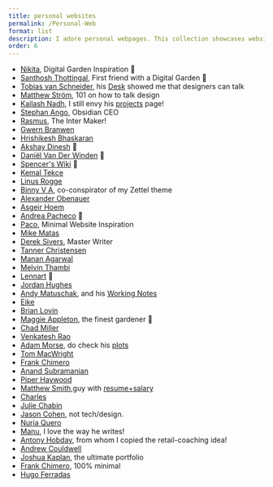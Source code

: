 ```yaml
---
title: personal websites
permalink: /Personal-Web
format: list
description: I adore personal webpages. This collection showcases websites that have inspired me to create, curate, and take pride in my own little corner of the internet. (🌱 for digital gardens)
order: 6
---
```


- [Nikita](https://wiki.nikiv.dev/), Digital Garden Inspiration 🌱
- [Santhosh Thottingal](https://docs.thottingal.in/), First friend with a Digital Garden 🌱
- [Tobias van Schneider](https://vanschneider.com/), his [Desk](https://vanschneider.com/signup) showed me that designers can talk 
- [Matthew Ström](https://matthewstrom.com/), 101 on how to talk design
- [Kailash Nadh](https://nadh.in/), I still envy his [projects](https://nadh.in/work/) page!
- [Stephan Ango](https://stephanango.com/), Obsidian CEO
- [Rasmus](https://rsms.me/), The Inter Maker!
- [Gwern Branwen](https://gwern.net/)
- [Hrishikesh Bhaskaran](https://stultus.in/)
- [Akshay Dinesh](https://asd.learnlearn.in/) 🌱
- [Daniël Van Der Winden](https://www.daniel.pizza/) 🌱
- [Spencer's Wiki](https://wiki.spencerwoo.com/) 🌱
- [Kemal Tekce](https://kmltkc.de/)
- [Linus Rogge](https://linusrogge.com/)
- [Binny V A](https://binnyva.com/), co-conspirator of my Zettel theme
- [Alexander Obenauer](https://alexanderobenauer.com/)
- [Asgeir Hoem](https://www.asgeir.xyz/)
- [Andrea Pacheco](https://www.apach.work/notes) 🌱
- [Paco](https://paco.me/), Minimal Website Inspiration
- [Mike Matas](https://mikematas.com)
- [Derek Sivers](https://sive.rs/), Master Writer
- [Tanner Christensen](https://www.tannerchristensen.com/)
- [Manan Agarwal](https://www.mananagarwal.in/)
- [Melvin Thambi](https://www.melvinthambi.com/)
- [Lennart](https://www.lekoarts.de/garden) 🌱
- [Jordan Hughes](https://jordanhughes.co/)
- [Andy Matuschak](https://andymatuschak.org/), and his [Working Notes](https://notes.andymatuschak.org/)
- [Eike](https://www.eikedrescher.com/)
- [Brian Lovin](https://brianlovin.com/)
- [Maggie Appleton](https://maggieappleton.com/), the finest gardener 🌱
- [Chad Miller](https://chdmlr.com/)
- [Venkatesh Rao](https://www.ribbonfarm.com/)
- [Adam Morse](https://mrmrs.cc/), do check his [plots](https://mrmrs.cc/plots/)
- [Tom MacWright](https://macwright.com/)
- [Frank Chimero](https://frankchimero.com/)
- [Anand Subramanian](https://theanand.com/)
- [Piper Haywood](https://piperhaywood.com/)
- [Matthew Smith](https://matthewsmith.website/),guy with [resume+salary](https://matthewsmith.website/salary)
- [Charles](https://charlespatterson.co/)
- [Julie Chabin](https://www.julie.design/)
- [Jason Cohen](https://longform.asmartbear.com/), not tech/design.
- [Nuria Quero](https://www.nuriaquero.com/)
- [Manu](https://manuelmoreale.com/), I love the way he writes!
- [Antony Hobday](https://anthonyhobday.com/), from whom I copied the retail-coaching idea!
- [Andrew Couldwell](https://andrewcouldwell.com)
- [Joshua Kaplan](https://www.joshuakaplan.com/), the ultimate portfolio
- [Frank Chimero](https://frankchimero.com/), 100% minimal 
- [Hugo Ferradas](https://hugoferradas.com)